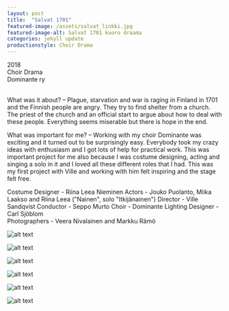 ```yaml
---
layout: post
title:  "Salvat 1701"
featured-image: /assets/salvat_linkki.jpg
featured-image-alt: Salvat 1701 kuoro draama
categories: jekyll update
productionstyle: Choir Drama
---
```

  2018  
  Choir Drama  
  Dominante ry  
  <br/>

<div class="post-text-alone">  
  What was it about? – Plague, starvation and war is raging in Finland in 1701 and the Finnish people are angry. They try to find shelter from a church. The priest of the church and an official start to argue about how to deal with these people. Everything seems miserable but there is hope in the end.
<p></p>   
  What was important for me? – Working with my choir Dominante was exciting and it turned out to be surprisingly easy. Everybody took my crazy ideas with enthusiasm and I got lots of help for practical work. This was important project for me also because I was costume designing, acting and singing a solo in it and I loved all these different roles that I had. This was my first project with Ville and working with him felt inspiring and the stage felt free. 
<p></p> 
</div>
  Costume Designer - Riina Leea Nieminen  
  Actors - Jouko Puolanto, Miika Laakso and Riina Leea ("Nainen", solo "Itkijänainen")  
  Director - Ville Sandqvist  
  Conductor - Seppo Murto  
  Choir - Dominante  
  Lighting Designer - Carl Sjöblom  

  <br/>
  Photographers - Veera Nivalainen and Markku Rämö

![alt text](/assets/projects/salvat1.jpg)

![alt text](/assets/projects/salvat2.jpg)

![alt text](/assets/projects/salvat3.jpg)

![alt text](/assets/projects/salvat4.jpg)

![alt text](/assets/projects/salvat5.jpg)

![alt text](/assets/projects/salvat6.jpg)
